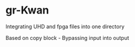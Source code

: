 # gr-Kwan
Integrating UHD and fpga files into one directory

Based on copy block - Bypassing input into output
